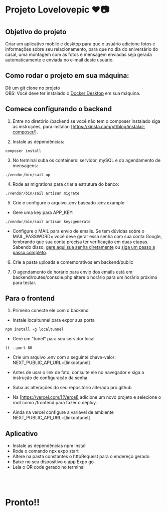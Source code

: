 # Projeto Lovelovepic ❤️📷

## Objetivo do projeto
 Criar um aplicativo mobile e desktop para que o usuário adicione fotos e informações sobre seu relacionamento, para que no dia do aniversário do casal, uma montagem com as fotos e mensagem enviadas seja gerada automaticamente e enviada no e-mail deste usuário.

## Como rodar o projeto em sua máquina:
Dê um git clone no projeto <br/>
OBS: Você deve ter instalado o [Docker Desktop](https://www.docker.com/products/docker-desktop/) em sua máquina.

## Comece configurando o backend
1. Entre no diretório /backend se você não tem o composer instalado siga as instruções, para instalar: [https://kinsta.com/pt/blog/instalar-composer/].

2. Instale as dependências: 
```
composer install
```
    

3. No terminal suba os containers: servidor, mySQL e do agendamento de mensagens: 
```
./vendor/bin/sail up 
```

4. Rode as migrations para criar a estrutura do banco: 
```
./vendor/bin/sail artisan migrate
```

5. Crie e configure o arquivo .env baseado .env.example <br/>
- Gere uma key para APP_KEY:  
```
./vendor/bin/sail artisan key:generate
```

- Configure o MAIL para envio de emails. Se tem dúvidas sobre o MAIL_PASSWORD= você deve gerar essa senha com sua conta Google, lembrando que sua conta precisa ter verificação em duas etapas. Sabendo disso, [gere aqui sua senha diretamente](https://myaccount.google.com/apppasswords) ou [siga um passo a passo completo](https://snov.io/knowledgebase/br/como-criar-e-usar-a-senha-do-aplicativo-gmail/).


6. Crie a pasta uploads e comemorativos em backend/public

7. O agendamento de horário para envio dos emails está em backend/routes/console.php altere o horário para um horário próximo para testar.


## Para o frontend 
1. Primeiro conecte ele com o backend 
- Instale localtunnel para expor sua porta
```
npm install -g localtunnel 
```
- Gere um "tunel" para seu servidor local 
```
lt --port 80 
```
- Crie um arquivo .env com a seguinte chave-valor: NEXT_PUBLIC_API_URL=[linkdotunel] <br/>
- Antes de usar o link de fato, consulte ele no navegador e siga a instrução de configuração da senha.

- Suba as alterações do seu repositório alterado pro github <br/>
- Na [https://vercel.com/](Vercel) adicione um novo projeto e selecione o root como /frontend para fazer o deploy. <br/>
- Ainda na vercel configure a variável de ambiente NEXT_PUBLIC_API_URL=[linkdotunel]

## Aplicativo
- Instale as dependências npm install <br>
- Rode o comando npx expo start <br>
- Altere na pasta constantes o httpRequest para o endereço gerado <br>
- Baixe no seu dispositivo o app Expo go <br>
- Leia o QR code gerado no terminal <br>

<br><br>

# Pronto!!

